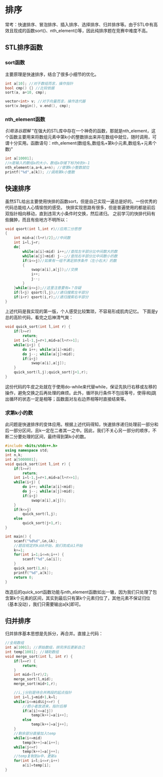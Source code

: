 # 排序
常考：快速排序、冒泡排序、插入排序、选择排序、归并排序等。由于STL中有高效且现成的函数sort()、nth_element()等，因此纯排序题在竞赛中难度不高。
## STL排序函数
### sort函数
主要原理是快速排序，结合了很多小细节的优化。
```c++
int a[10]; //对于数组而言，操作指针
bool cmp() {} //比较依据
sort(a, a+10, cmp);

vector<int> v; //对于向量而言，操作迭代器
sort(v.begin(), v.end(), cmp);
```
### nth_element函数
*引用洛谷题解*
"在强大的STL库中存在一个神奇的函数，那就是nth_element，这个函数主要用来将数组元素中第k小的整数排出来并在数组中就位，随时调用，可谓十分实用。函数语句：nth_element(数组名,数组名+第k小元素,数组名+元素个数)"
```c++
int a[10001];
//n是输入的数组a的大小，数组a存储下标为0到n-1
nth_element(a,a+k,a+n); //使第k小整数就位 
printf("%d",a[k]); //调用第k小整数
```
## 快速排序
虽然STL给出主要使用快排的函数sort，但是自己实现一遍总是好的。一份优秀的代码总能给人心情愉悦的感受。
快排实现思路有很多，但是普遍使用的都是前后双指针相向移动，直到违背大小条件时交换，然后递归。
之前学习的快排代码有些臃肿，而且有些地方不明所以：
```c++
void qsort(int l,int r)//应用二分思想
{
    int mid=a[(l+r)/2];//中间数
    int i=l,j=r;
    do{
        while(a[i]<mid) i++;//查找左半部分比中间数大的数
        while(a[j]>mid) j--;//查找右半部分比中间数小的数
        if(i<=j)//如果有一组不满足排序条件（左小右大）的数
        {
            swap(a[i],a[j]);//交换
            i++;
            j--;
        }
    }while(i<=j);//这里注意要有=？存疑
    if(l<j) qsort(l,j);//递归搜索左半部分
    if(i<r) qsort(i,r);//递归搜索右半部分
}
```
上述代码是我实现的第一版，个人感受比较繁琐，不容易形成肌肉记忆。
下面是y总的高阶代码，看完之后神清气爽：
```c++
void quick_sort(int l,int r) {
	if(l>=r)
		return;
	int i=l-1,j=r+1,mid=a[l+r>>1];
	while(i<j) {
		do i++; while(a[i]<mid);
		do j--; while(a[j]>mid);
		if(i<j)
			swap(a[i],a[j]);
	}
	quick_sort(l,j);quick_sort(j+1,r);
}
```
这份代码的牛皮之处就在于使用do-while来代替while，保证先执行右移或左移的操作，避免交换之后再处理的麻烦。此外，循环执行条件不包括等号，使得i和j跳出循环的状态一定是相等；函数面对左右边界相等时直接结束等。
### 求第k小的数
此问题是快速排序的变体应用。根据上述代码得知，快速排序递归处理前一部分和后一部分区间，且k一定在二者其一之中。因此，我们不关心另一部分的顺序，不断二分要处理的区间，最终得到第k小的数。
```c++
#include <bits/stdc++.h>
using namespace std;
int n,k;
int a[5000001];
void quick_sort(int l,int r) {
	if(l>=r)
		return;
	int i=l-1,j=r+1,mid=a[l+r>>1];
	while(i<j) {
		do i++; while(a[i]<mid);
		do j--; while(a[j]>mid);
		if(i<j)
			swap(a[i],a[j]);
	}
	if(k<=j)
		quick_sort(l,j);
	else
		quick_sort(j+1,r);
}

int main() {
	scanf("%d%d",&n,&k);
    //题目规定的k从0开始，我们改成从1开始
	k+=1;
	for(int i=1;i<=n;i++) {
		scanf("%d",&a[i]);
	}
	quick_sort(1,n);
	printf("%d",a[k]);
	return 0;
} 
```
改造后的quick_sort函数功能与nth_element函数如出一辙，因为我们只处理了包含第k个元素的区间，其实到最后只有第k个元素归位了，其他元素不保证归位（基本没动），我们只需要输出a[k]即可。

## 归并排序
归并排序基本思想是先拆分，再合并。直接上代码：
```c++
//全局数组
int a[1001]; //原始数组，排完序后更新自己
int temp[1001]; //辅助数组
void merge_sort(int l, int r) {
    if(l==r) {
        return;
    }
    int mid=(l+r)/2;
    merge_sort(l,mid);
    merge_sort(mid+1,r);

    //i,j分别是待合并两段的起点指针
    int i=l,j=mid+1,k=l;
    while(i<=mid&&j<=r) {
        //把小者放进来，指针后移
        if(a[i]<=a[j])
            temp[k++]=a[i++];
        else
            temp[k++]=a[j++];
    }
    //剩余部分直接加入temp
    while(i<=mid)
        temp[k++]=a[i++];
    while(j<=r)
        temp[k++]=a[j++];
    //temp复制到a中，更新a
    for(int i=l;i<=r;i++)
        a[i]=temp[i];
}
```